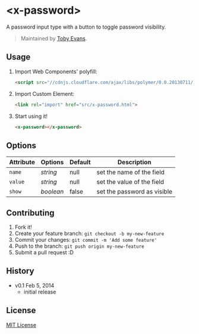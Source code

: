 # &lt;x-password&gt;

A password input type with a button to toggle password visibility.

> Maintained by [Toby Evans](https://github.com/tobz-nz/x-password).

## Usage

1. Import Web Components' polyfill:

	```html
	<script src="//cdnjs.cloudflare.com/ajax/libs/polymer/0.0.20130711/polymer.min.js"></script>
	```

2. Import Custom Element:

	```html
	<link rel="import" href="src/x-password.html">
	```

3. Start using it!

	```html
	<x-password></x-password>
	```

## Options

Attribute  | Options                   | Default             | Description
---        | ---                       | ---                 | ---
`name`  | *string*                | null            | set the name of the field
`value`  | *string*                | null            | set the value of the field
`show`  | *boolean*             | false            | set the password as visible


## Contributing

1. Fork it!
2. Create your feature branch: `git checkout -b my-new-feature`
3. Commit your changes: `git commit -m 'Add some feature'`
4. Push to the branch: `git push origin my-new-feature`
5. Submit a pull request :D

## History

* v0.1 Feb 5, 2014
	* initial release

## License

[MIT License](http://opensource.org/licenses/MIT)
